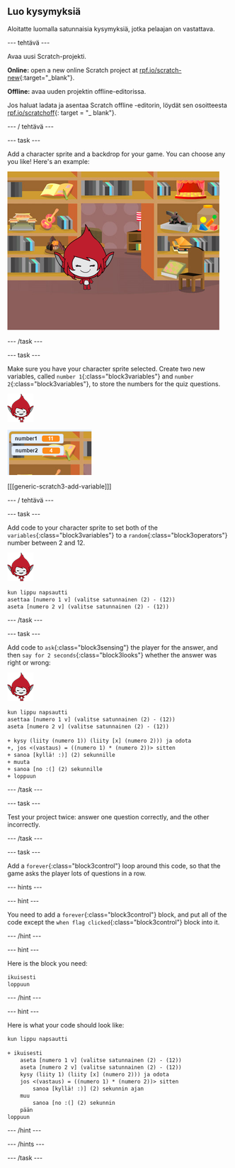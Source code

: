 ## Luo kysymyksiä

Aloitatte luomalla satunnaisia kysymyksiä, jotka pelaajan on vastattava.

\--- tehtävä \---

Avaa uusi Scratch-projekti.

**Online:** open a new online Scratch project at [rpf.io/scratch-new](http://rpf.io/scratch-new){:target="_blank"}.

**Offline:** avaa uuden projektin offline-editorissa.

Jos haluat ladata ja asentaa Scratch offline -editorin, löydät sen osoitteesta [rpf.io/scratchoff](http://rpf.io/scratchoff){: target = "_ blank"}.

\--- / tehtävä \---

\--- task \---

Add a character sprite and a backdrop for your game. You can choose any you like! Here's an example:

![screenshot](images/brain-setting.png)

\--- /task \---

\--- task \---

Make sure you have your character sprite selected. Create two new variables, called `number 1`{:class="block3variables"} and `number 2`{:class="block3variables"}, to store the numbers for the quiz questions.

![screenshot](images/giga-sprite.png)

![screenshot](images/brain-variables.png)

[[[generic-scratch3-add-variable]]]

\--- / tehtävä \---

\--- task \---

Add code to your character sprite to set both of the `variables`{:class="block3variables"} to a `random`{:class="block3operators"} number between 2 and 12.

![screenshot](images/giga-sprite.png)

```blocks3
kun lippu napsautti
asettaa [numero 1 v] (valitse satunnainen (2) - (12))
aseta [numero 2 v] (valitse satunnainen (2) - (12))
```

\--- /task \---

\--- task \---

Add code to `ask`{:class="block3sensing"} the player for the answer, and then `say for 2 seconds`{:class="block3looks"} whether the answer was right or wrong:

![screenshot](images/giga-sprite.png)

```blocks3
kun lippu napsautti
asettaa [numero 1 v] (valitse satunnainen (2) - (12))
aseta [numero 2 v] (valitse satunnainen (2) - (12))

+ kysy (liity (numero 1)) (liity [x] (numero 2))) ja odota
+, jos <(vastaus) = ((numero 1) * (numero 2))> sitten
+ sanoa [kyllä! :)] (2) sekunnille
+ muuta
+ sanoa [no :(] (2) sekunnille
+ loppuun
```

\--- /task \---

\--- task \---

Test your project twice: answer one question correctly, and the other incorrectly.

\--- /task \---

\--- task \---

Add a `forever`{:class="block3control"} loop around this code, so that the game asks the player lots of questions in a row.

\--- hints \---

\--- hint \---

You need to add a `forever`{:class="block3control"} block, and put all of the code except the `when flag clicked`{:class="block3control"} block into it.

\--- /hint \---

\--- hint \---

Here is the block you need:

```blocks3
ikuisesti
loppuun
```

\--- /hint \---

\--- hint \---

Here is what your code should look like:

```blocks3
kun lippu napsautti

+ ikuisesti
    aseta [numero 1 v] (valitse satunnainen (2) - (12))
    aseta [numero 2 v] (valitse satunnainen (2) - (12))
    kysy (liity 1) (liity [x] (numero 2))) ja odota
    jos <(vastaus) = ((numero 1) * (numero 2))> sitten
        sanoa [kyllä! :)] (2) sekunnin ajan
    muu
        sanoa [no :(] (2) sekunnin
    pään
loppuun
```

\--- /hint \---

\--- /hints \---

\--- /task \---